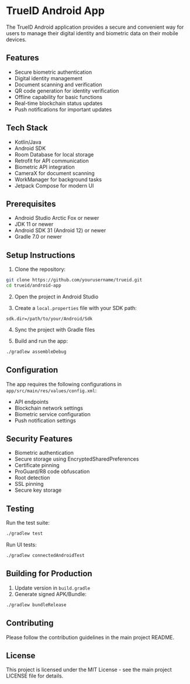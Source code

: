 # TrueID Android App

The TrueID Android application provides a secure and convenient way for users to manage their digital identity and biometric data on their mobile devices.

## Features

- Secure biometric authentication
- Digital identity management
- Document scanning and verification
- QR code generation for identity verification
- Offline capability for basic functions
- Real-time blockchain status updates
- Push notifications for important updates

## Tech Stack

- Kotlin/Java
- Android SDK
- Room Database for local storage
- Retrofit for API communication
- Biometric API integration
- CameraX for document scanning
- WorkManager for background tasks
- Jetpack Compose for modern UI

## Prerequisites

- Android Studio Arctic Fox or newer
- JDK 11 or newer
- Android SDK 31 (Android 12) or newer
- Gradle 7.0 or newer

## Setup Instructions

1. Clone the repository:
```bash
git clone https://github.com/yourusername/trueid.git
cd trueid/android-app
```

2. Open the project in Android Studio

3. Create a `local.properties` file with your SDK path:
```properties
sdk.dir=/path/to/your/Android/Sdk
```

4. Sync the project with Gradle files

5. Build and run the app:
```bash
./gradlew assembleDebug
```

## Configuration

The app requires the following configurations in `app/src/main/res/values/config.xml`:

- API endpoints
- Blockchain network settings
- Biometric service configuration
- Push notification settings

## Security Features

- Biometric authentication
- Secure storage using EncryptedSharedPreferences
- Certificate pinning
- ProGuard/R8 code obfuscation
- Root detection
- SSL pinning
- Secure key storage

## Testing

Run the test suite:
```bash
./gradlew test
```

Run UI tests:
```bash
./gradlew connectedAndroidTest
```

## Building for Production

1. Update version in `build.gradle`
2. Generate signed APK/Bundle:
```bash
./gradlew bundleRelease
```

## Contributing

Please follow the contribution guidelines in the main project README.

## License

This project is licensed under the MIT License - see the main project LICENSE file for details. 